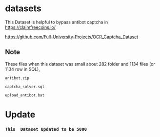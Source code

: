 # datasets 
This Dataset is helpful to bypass antibot captcha in https://claimfreecoins.io/

https://github.com/Full-University-Projects/OCR_Captcha_Dataset



## Note
These files when this dataset was small about 282 folder and 1134 files (or 1134 row in SQL), 
```
antibot.zip

captcha_solver.sql

upload_antibot.bat
```
# Update
### ``` This  Dataset Updated to be 5000 ```
